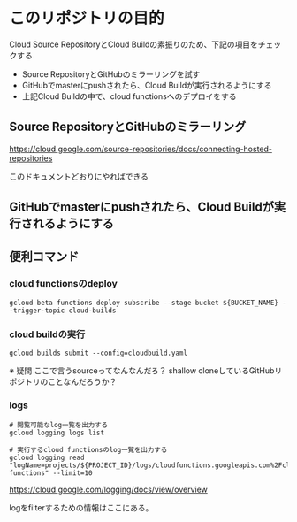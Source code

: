 # このリポジトリの目的

Cloud Source RepositoryとCloud Buildの素振りのため、下記の項目をチェックする

- Source RepositoryとGitHubのミラーリングを試す
- GitHubでmasterにpushされたら、Cloud Buildが実行されるようにする
- 上記Cloud Buildの中で、cloud functionsへのデプロイをする


## Source RepositoryとGitHubのミラーリング

https://cloud.google.com/source-repositories/docs/connecting-hosted-repositories

このドキュメントどおりにやればできる

## GitHubでmasterにpushされたら、Cloud Buildが実行されるようにする


## 便利コマンド
### cloud functionsのdeploy

```
gcloud beta functions deploy subscribe --stage-bucket ${BUCKET_NAME} --trigger-topic cloud-builds
```

### cloud buildの実行

```
gcloud builds submit --config=cloudbuild.yaml
```

※ 疑問
ここで言うsourceってなんなんだろ？
shallow cloneしているGitHubリポジトリのことなんだろうか？

### logs

```
# 閲覧可能なlog一覧を出力する
gcloud logging logs list

# 実行するcloud functionsのlog一覧を出力する
gcloud logging read "logName=projects/${PROJECT_ID}/logs/cloudfunctions.googleapis.com%2Fcloud-functions" --limit=10
```

https://cloud.google.com/logging/docs/view/overview

logをfilterするための情報はここにある。
